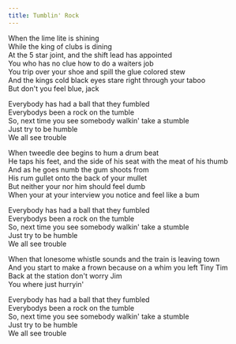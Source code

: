 ```yaml
---
title: Tumblin' Rock
---
```


When the lime lite is shining  
While the king of clubs is dining  
At the 5 star joint, and the shift lead has appointed  
You who has no clue how to do a waiters job  
You trip over your shoe and spill the glue colored stew  
And the kings cold black eyes stare right through your taboo  
But don't you feel blue, jack  

Everybody has had a ball that they fumbled  
Everybodys been a rock on the tumble  
So, next time you see somebody walkin' take a stumble  
Just try to be humble  
We all see trouble  

When tweedle dee begins to hum a drum beat  
He taps his feet, and the side of his seat with the meat of his thumb  
And as he goes numb the gum shoots from  
His rum gullet onto the back of your mullet  
But neither your nor him should feel dumb  
When your at your interview you notice and feel like a bum  

Everybody has had a ball that they fumbled  
Everybodys been a rock on the tumble  
So, next time you see somebody walkin' take a stumble  
Just try to be humble  
We all see trouble  

When that lonesome whistle sounds and the train is leaving town  
And you start to make a frown because on a whim you left Tiny Tim  
Back at the station don't worry Jim  
You where just hurryin'  

Everybody has had a ball that they fumbled  
Everybodys been a rock on the tumble  
So, next time you see somebody walkin' take a stumble  
Just try to be humble  
We all see trouble  
